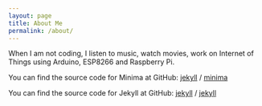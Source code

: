 ```yaml
---
layout: page
title: About Me
permalink: /about/
---
```


When I am not coding, I listen to music, watch movies, work on Internet of Things using Arduino, ESP8266 and Raspberry Pi.

You can find the source code for Minima at GitHub:
[jekyll][jekyll-organization] /
[minima](https://github.com/jekyll/minima)

You can find the source code for Jekyll at GitHub:
[jekyll][jekyll-organization] /
[jekyll](https://github.com/jekyll/jekyll)


[jekyll-organization]: https://github.com/jekyll
